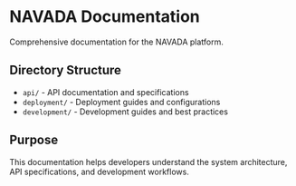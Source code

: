 # NAVADA Documentation

Comprehensive documentation for the NAVADA platform.

## Directory Structure

- `api/` - API documentation and specifications
- `deployment/` - Deployment guides and configurations
- `development/` - Development guides and best practices

## Purpose

This documentation helps developers understand the system architecture, API specifications, and development workflows.
